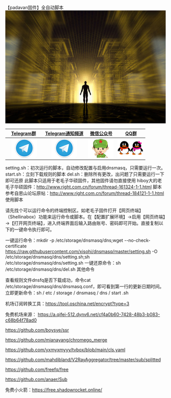 【padavan固件】全自动脚本
![img](https://raw.githubusercontent.com/xisohi/dnsmasq/master/img/318752-14013109302178.jpg)

|    [Telegram群][telegram-group-link]     | [Telegram通知频道][telegram-channel-link]  |  [微信公众号][wx-link]  |    [QQ群][qq-link]    |
|                  :---:                   |                   :---:                    |             :---:              |             :---:              |
| [![telegram-badge]][telegram-group-link] | [![telegram-badge]][telegram-channel-link] | [![wx-badge]][wx-link] | [![qq-badge]][qq-link] |

[telegram-badge]: https://raw.githubusercontent.com/xisohi/dnsmasq/master/img/tg.png
[telegram-group-link]: https://t.me/googlehosts
[telegram-channel-link]: https://t.me/googlehostsnews
[wx-badge]: https://raw.githubusercontent.com/xisohi/dnsmasq/master/img/lf.png
[wx-link]: https://mp.weixin.qq.com/ 
[qq-badge]: https://raw.githubusercontent.com/xisohi/dnsmasq/master/img/qq.png
[qq-link]: http://www.qq.com/
setting.sh：初次运行的脚本，自动修改配置与启用dnsmasq，只需要运行一次。 start.sh：立刻下载规则的脚本 del.sh：删除所有更改，出问题了只需要运行一下即可还原 此脚本只适用于老毛子华硕固件，其他固件请勿直接使用 hiboy大的老毛子华硕固件：http://www.right.com.cn/forum/thread-161324-1-1.html 脚本参考自恩山论坛原帖：http://www.right.com.cn/forum/thread-184121-1-1.html 使用脚本

请先找个可以运行命令的终端控制区。如老毛子固件打开【网页终端】（Shellinabox）功能来运行命令或脚本。在【配置扩展环境】→启用【网页终端】→【打开网页终端】，进入终端界面后输入路由账号、密码即可开始。直接复制以下的一键命令执行即可。

一键运行命令：mkdir -p /etc/storage/dnsmasq/dns;wget --no-check-certificate https://raw.githubusercontent.com/xisohi/dnsmasq/master/setting.sh -O /etc/storage/dnsmasq/dns/setting.sh;sh /etc/storage/dnsmasq/dns/setting.sh 一键还原命令：sh /etc/storage/dnsmasq/dns/del.sh 其他命令

查看规则文件dnsfq是否下载成功，命令cat /etc/storage/dnsmasq/dns/dnsmasq.conf，即可看到第一行的更新日期时间。立即更新命令：sh / etc / storage / dnsmasq / dns / start .sh

机场订阅转换工具：https://tool.oschina.net/encrypt?type=3

免费机场来源：
https://a.qifei-512.dynv6.net/cf4a0b60-7428-48b3-b083-c68b64f78ad0

https://github.com/boysye/ssr

https://github.com/mianayang/chromego_merge

https://github.com/yxmyxmyyy/tvbox/blob/main/cls.yaml

https://github.com/mahdibland/V2RayAggregator/tree/master/sub/splitted

https://github.com/freefq/free

https://github.com/anaer/Sub

免费小火箭：https://free.shadowrocket.online/

